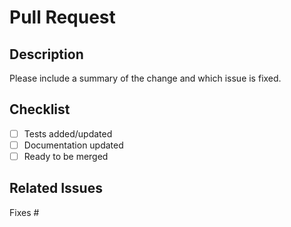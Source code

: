 # Pull Request

## Description

Please include a summary of the change and which issue is fixed.

## Checklist

- [ ] Tests added/updated
- [ ] Documentation updated
- [ ] Ready to be merged

## Related Issues

Fixes #
